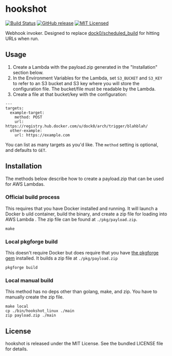 hookshot
=========

[![Build Status](https://img.shields.io/travis/com/akerl/hookshot.svg)](https://travis-ci.com/akerl/hookshot)
[![GitHub release](https://img.shields.io/github/release/akerl/hookshot.svg)](https://github.com/akerl/hookshot/releases)
[![MIT Licensed](https://img.shields.io/badge/license-MIT-green.svg)](https://tldrlegal.com/license/mit-license)

Webhook invoker. Designed to replace [dock0/scheduled_build](https://github.com/dock0/scheduled_build) for hitting URLs when run.

## Usage

1. Create a Lambda with the payload.zip generated in the "Installation" section below.
2. In the Environment Variables for the Lambda, set `S3_BUCKET` and `S3_KEY` to refer to an S3 bucket and S3 key where you will store the configuration file. The bucket/file must be readable by the Lambda.
3. Create a file at that bucket/key with the configuration:

```
---
targets:
  example-target:
    method: POST
    url: https://registry.hub.docker.com/u/dock0/arch/trigger/blahblah/
  other-example:
    url: https://example.com
```

You can list as many targets as you'd like. The `method` setting is optional, and defaults to `GET`.

## Installation

The methods below describe how to create a payload.zip that can be used for AWS Lambdas.

### Official build process

This requires that you have Docker installed and running. It will launch a Docker b
uild container, build the binary, and create a zip file for loading into AWS Lambda
. The zip file can be found at `./pkg/payload.zip`.

```
make
```

### Local pkgforge build

This doesn't require Docker but does require that you have [the pkgforge gem](https://github.com/akerl/pkgforge) installed. It builds a zip file at `./pkg/payload.zip`

```
pkgforge build
```

### Local manual build

This method has no deps other than golang, make, and zip. You have to manually create the zip file.

```
make local
cp ./bin/hookshot_linux ./main
zip payload.zip ./main
```

## License

hookshot is released under the MIT License. See the bundled LICENSE file for details.
